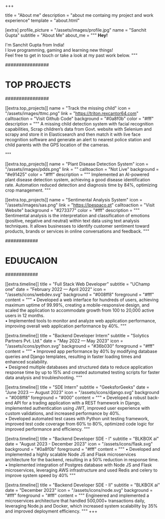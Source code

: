 +++

title = "About me"
description = "about me containg my project and work experience"
template = "about.html"

[extra]
profile_picture = "/assets/images/profile.jpg"
name = "Sanchit Gupta"
subtitle = "About Me"
about_me = """
**Hey!**

I'm Sanchit Gupta from India!  
I love programming, gaming and learning new things!  
Feel free to get in touch or take a look at my past work below.
"""

################
# TOP PROJECTS #
################

[[extra.top_projects]]
name = "Track the missing child"
icon = "/assets/images/ttmc.png"
link = "https://triton.rexcantor64.com"
calltoaction = "Visit Github Code"
background = "#0a8f0b"
color = "#fff"
description = """
A missing child detection system with facial recognition capabilities, Scrap children’s data from Govt. website with Selenium and scrapy and store it in Elasticsearch and then match it with live face recognition software and generate an alert to nearest police station and child parents with the GPS location of the cameras.

"""

[[extra.top_projects]]
name = "Plant Disease Detection System"
icon = "/assets/images/pdds.png"
link = ""
calltoaction = "Not Live"
background = "#e91425"
color = "#fff"
description = """
Implemented an AI-powered plant disease detection system, achieving a good disease identification rate. Automation reduced detection and diagnosis time by 84%, optimizing crop management.
"""

[[extra.top_projects]]
name = "Sentimental Analysis System"
icon = "/assets/images/sas.png"
link = "https://lpespaco.pt"
calltoaction = "Visit Website"
background = "#273377"
color = "#fff"
description = """
Sentimental analysis is the interpretation and classification of emotions (positive, negative and neutral) within text data using text analysis techniques. It allows businesses to identify customer sentiment toward products, brands or services in online conversations and feedback.
"""

############
# EDUUCAION #
############

[[extra.timeline]]
title = "Full Stack Web Developer"
subtitle = "UChamp one"
date = "February 2022 — April 2022"
icon = "/assets/icons/webdev.svg"
background = "#008ff8"
foreground = "#fff"
content = """
• Developed a web interface for hundreds of users, achieving maximum uptime of 99.99%, 
creating a mobile-responsive design, and scaled the application to accommodate growth 
from 100 to 20,000 active users in 12 months.  
• Implemented tools to monitor and analyze web application performance, improving overall 
web application performance by 40%.
"""

[[extra.timeline]]
title = "Backend Developer Intern"
subtitle = "Solytics Partners Pvt. Ltd."
date = "May 2022 — May 2023"
icon = "/assets/icons/python.svg"
background = "#36b030"
foreground = "#fff"
content = """
• Improved app performance by 40% by modifying database queries and Django templates, 
resulting in faster loading times and enhanced scalability.  
• Designed multiple databases and structured data to reduce application response time by up 
to 15% and created automated testing scripts for faster data analysis and troubleshooting.
"""

[[extra.timeline]]
title = "SDE Intern"
subtitle = "GeeksforGeeks"
date = "June 2023 — August 2023"
icon = "/assets/icons/django.svg"
background = "#008ff8"
foreground = "#000"
content = """
• Developed a robust back-end API for a trading application with a REST framework in Django, 
implemented authentication using JWT, improved user experience with custom validations, 
and increased performance by 40%.  
• Developed automated test cases with Python unit testing framework, improved test code 
coverage from 60% to 80%, optimized code logic for improved performance and efficiency.
"""

[[extra.timeline]]
title = "Backend Developer SDE - I"
subtitle = "BLKBOX ai"
date = "August 2023 - December 2023"
icon = "/assets/icons/flask.svg"
background = "#0a8f0b"
foreground = "#fff"
content = """
• Developed and implemented a highly scalable Node JS and Flask microservices architecture 
for the backend, resulting in a 50% reduction in response time.  
• Implemented integration of Postgres database with Node JS and Flask microservices, 
leveraging AWS infrastructure and used Redis and celery to improve system speed by 40%
"""

[[extra.timeline]]
title = "Backend Developer SDE - II"
subtitle = "BLKBOX ai"
date = "December 2023"
icon = "/assets/icons/node.svg"
background = "#fff"
foreground = "#fff"
content = """
Engineered and implemented a microservices architecture that handled 500,000+ 
transactions daily, leveraging Node.js and Docker, which increased system scalability by 
35% and improved deployment efficiency.
"""
+++
